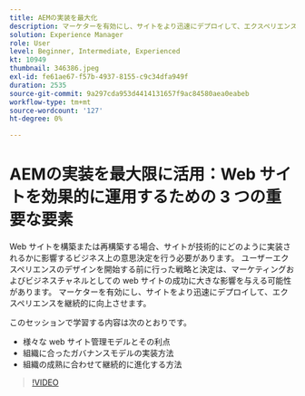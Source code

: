 ```yaml
---
title: AEMの実装を最大化
description: マーケターを有効にし、サイトをより迅速にデプロイして、エクスペリエンスを継続的に向上させます。
solution: Experience Manager
role: User
level: Beginner, Intermediate, Experienced
kt: 10949
thumbnail: 346386.jpeg
exl-id: fe61ae67-f57b-4937-8155-c9c34dfa949f
duration: 2535
source-git-commit: 9a297cda953d4414131657f9ac84580aea0eabeb
workflow-type: tm+mt
source-wordcount: '127'
ht-degree: 0%

---
```


# AEMの実装を最大限に活用：Web サイトを効果的に運用するための 3 つの重要な要素

Web サイトを構築または再構築する場合、サイトが技術的にどのように実装されるかに影響するビジネス上の意思決定を行う必要があります。 ユーザーエクスペリエンスのデザインを開始する前に行った戦略と決定は、マーケティングおよびビジネスチャネルとしての web サイトの成功に大きな影響を与える可能性があります。  マーケターを有効にし、サイトをより迅速にデプロイして、エクスペリエンスを継続的に向上させます。

このセッションで学習する内容は次のとおりです。

* 様々な web サイト管理モデルとその利点
* 組織に合ったガバナンスモデルの実装方法
* 組織の成熟に合わせて継続的に進化する方法

>[!VIDEO](https://video.tv.adobe.com/v/346386/?quality=12&learn=on)
